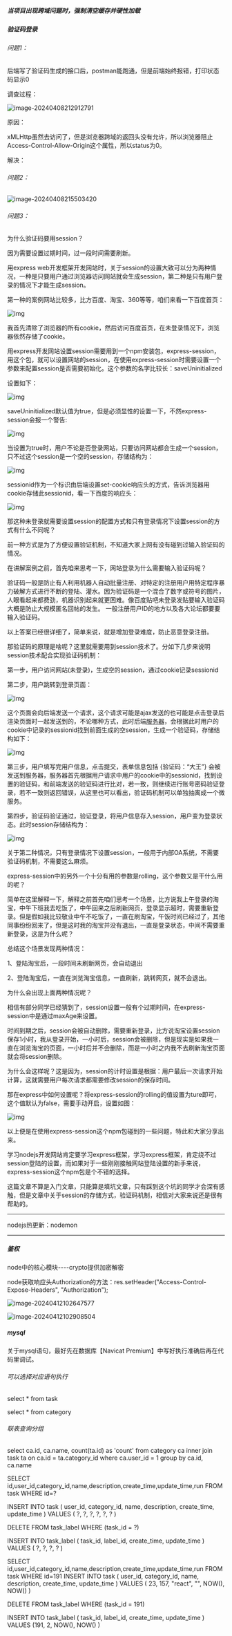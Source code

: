 ##### 当项目出现跨域问题时，强制清空缓存并硬性加载

##### 验证码登录

###### 问题1：

后端写了验证码生成的接口后，postman能跑通，但是前端始终报错，打印状态码显示0

调查过程：

![image-20240408212912791](C:\Users\liqian\AppData\Roaming\Typora\typora-user-images\image-20240408212912791.png)

原因：

xMLHttp虽然去访问了，但是浏览器跨域的返回头没有允许，所以浏览器阻止Access-Control-Allow-Origin这个属性，所以status为0。

解决：

###### 问题2：

![image-20240408215503420](C:\Users\liqian\AppData\Roaming\Typora\typora-user-images\image-20240408215503420.png)

###### 问题3：

为什么验证码要用session？

因为需要设置过期时间，过一段时间需要刷新。

用express web开发框架开发网站时，关于session的设置大致可以分为两种情况，一种是只要用户通过浏览器访问网站就会生成session，第二种是只有用户登录的情况下才能生成session。

第一种的案例网站比较多，比方百度、淘宝、360等等，咱们来看一下百度首页：

![img](https://ask.qcloudimg.com/http-save/yehe-5837318/mboyfni9oy.jpeg)

我首先清除了浏览器的所有cookie，然后访问百度首页，在未登录情况下，浏览器依然存储了cookie。

用express开发网站设置session需要用到一个npm安装包，express-session，用这个包，就可以设置网站的session，在使用express-session时需要设置一个参数来配置session是否需要初始化。这个参数的名字比较长：saveUninitialized

设置如下：

![img](https://ask.qcloudimg.com/http-save/yehe-5837318/coonr6ug80.png)

saveUninitialized默认值为true，但是必须显性的设置一下，不然express-session会报一个警告:

![img](https://ask.qcloudimg.com/http-save/yehe-5837318/y0zhky8wa.png)

当设置为true时，用户不论是否登录网站，只要访问网站都会生成一个session，只不过这个session是一个空的session，存储结构为：

![img](https://ask.qcloudimg.com/http-save/yehe-5837318/rxl2qf2rnh.png)

sessionid作为一个标识由后端设置set-cookie响应头的方式，告诉浏览器用cookie存储此sessionid，看一下百度的响应头：

![img](https://ask.qcloudimg.com/http-save/yehe-5837318/whvzdp6ehp.png)

那这种未登录就需要设置session的配置方式和只有登录情况下设置session的方式有什么不同呢？

前一种方式是为了方便设置验证机制，不知道大家上网有没有碰到过输入验证码的情况。

在讲解案例之前，首先咱来思考一下，网站登录为什么需要输入验证码呢？  

验证码一般是防止有人利用机器人自动批量注册、对特定的注册用户用特定程序暴力破解方式进行不断的登陆、灌水。因为验证码是一个混合了数字或符号的图片，人眼看起来都费劲，机器识别起来就更困难。像百度贴吧未登录发贴要输入验证码大概是防止大规模匿名回帖的发生。 一般注册用户ID的地方以及各大论坛都要要输入验证码。

以上答案已经很详细了，简单来说，就是增加登录难度，防止恶意登录注册。

那验证码的原理是啥呢？这里就需要用到session技术了。分如下几步来说明session技术配合实现验证码机制：

第一步，用户访问网站(未登录)，生成空的session，通过cookie记录sessionid

第二步，用户跳转到登录页面：

![img](https://ask.qcloudimg.com/http-save/yehe-5837318/2baafrz3or.png)

这个页面会向后端发送一个请求，这个请求可能是ajax发送的也可能是点击登录后渲染页面时一起发送到的，不论哪种方式，此时后端[服务器](https://cloud.tencent.com/act/pro/promotion-cvm?from_column=20065&from=20065)，会根据此时用户的cookie中记录的sessionid找到前面生成的空session，生成一个验证码，存储结构如下：

![img](https://ask.qcloudimg.com/http-save/yehe-5837318/rnmh44tkfg.png)

第三步，用户填写完用户信息，点击提交，表单信息包括 {验证码：“大王”} 会被发送到服务器，服务器首先根据用户请求中用户的cookie中的sessionid，找到设置的验证码，和前端发送的验证码进行比对，若一致，则继续进行账号密码验证登录，若不一致则返回错误，从这里也可以看出，验证码机制可以单独抽离成一个微服务。

第四步，验证码验证通过，验证登录，将用户信息存入session，用户变为登录状态。此时session存储结构为：

![img](https://ask.qcloudimg.com/http-save/yehe-5837318/ez0uyjts9z.png)

关于第二种情况，只有登录情况下设置session，一般用于内部OA系统，不需要验证码机制，不需要这么麻烦。

express-session中的另外一个十分有用的参数是rolling，这个参数又是干什么用的呢？

简单在这里解释一下，解释之前首先咱们思考一个场景，比方说我上午登录的淘宝，中午下班我去吃饭了，中午回来之后刷新网页，登录显示超时，需要重新登录。但是假如我比较敬业中午不吃饭了，一直在刷淘宝，午饭时间已经过了，其他同事纷纷回来了，但是这时我的淘宝并没有退出，一直是登录状态，中间不需要重新登录，这是为什么呢？

总结这个场景发现两种情况：

1、登陆淘宝后，一段时间未刷新网页，会自动退出

2、登陆淘宝后，一直在浏览淘宝信息，一直刷新，跳转网页，就不会退出。

为什么会出现上面两种情况呢？

相信有部分同学已经猜到了，session设置一般有个过期时间，在express-session中是通过maxAge来设置。

时间到期之后，session会被自动删除，需要重新登录，比方说淘宝设置session保存1小时，我从登录开始，一小时后，session会被删除，但是现实是如果我一直在浏览淘宝的页面，一小时后并不会删除，而是一小时之内我不去刷新淘宝页面就会将session删除。

为什么会这样呢？这是因为，session的计时设置是根据：用户最后一次请求开始计算，这就需要用户每次请求都需要修改session的保存时间。

那在express中如何设置呢？将express-session的rolling的值设置为ture即可，这个值默认为false，需要手动开启，设置如图：

![img](https://ask.qcloudimg.com/http-save/yehe-5837318/g2c7naprcv.png)

以上便是在使用express-session这个npm包碰到的一些问题，特此和大家分享出来。

学习nodejs开发网站肯定要学习express框架，学习express框架，肯定绕不过session登陆的设置，而如果对于一些刚刚接触网站登陆设置的新手来说，express-session这个npm包是个不错的选择。

这篇文章不算是入门文章，只能算是填坑文章，只有踩到这个坑的同学才会深有感触，但是文章中关于session的存储方式，验证码机制，相信对大家来说还是很有帮助的。

-------------------------------------------------------------------------------------------------------------------------------------------------------

nodejs热更新：nodemon

-------------------------------------------------------------------------

##### 鉴权

node中的核心模块----crypto提供加密解密

node获取响应头Authorization的方法：res.setHeader("Access-Control-Expose-Headers", "Authorization");

![image-20240412102647577](C:\Users\liqian\AppData\Roaming\Typora\typora-user-images\image-20240412102647577.png)

![image-20240412102908504](C:\Users\liqian\AppData\Roaming\Typora\typora-user-images\image-20240412102908504.png)

##### mysql

关于mysql语句，最好先在数据库【Navicat Premium】中写好执行准确后再在代码里调试。

###### 可以选择对应语句执行

select * from task 

select * from category 

###### 联表查询分组

select ca.id, ca.name, count(ta.id) as 'count'
from category ca inner join task ta on ca.id = ta.category_id 
where ca.user_id = 1
group by ca.id, ca.name 



SELECT id,user_id,category_id,name,description,create_time,update_time,run FROM task WHERE id=?

INSERT INTO task ( user_id, category_id, name, description, create_time, update_time ) VALUES ( ?, ?, ?, ?, ?, ? ) 

DELETE FROM task_label WHERE (task_id = ?) 

INSERT INTO task_label ( task_id, label_id, create_time, update_time ) VALUES ( ?, ?, ?, ? ) 



SELECT id,user_id,category_id,name,description,create_time,update_time,run FROM task WHERE id=191
INSERT INTO task ( user_id, category_id, name, description, create_time, update_time ) VALUES ( 23, 157, "react", "", NOW(), NOW() )

DELETE FROM task_label WHERE (task_id = 191) 

INSERT INTO task_label ( task_id, label_id, create_time, update_time ) VALUES (191, 2, NOW(), NOW()  ) 